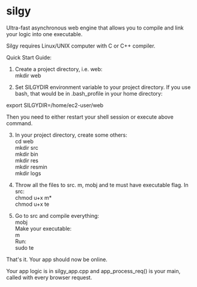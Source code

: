 # silgy
Ultra-fast asynchronous web engine that allows you to compile and link your logic into one executable.  
  
Silgy requires Linux/UNIX computer with C or C++ compiler.  
  
Quick Start Guide:  
  
1. Create a project directory, i.e. web:  
mkdir web  
  
2. Set SILGYDIR environment variable to your project directory. If you use bash, that would be in .bash_profile in your home directory:  
  
export SILGYDIR=/home/ec2-user/web  
  
Then you need to either restart your shell session or execute above command.  
  
3. In your project directory, create some others:  
cd web  
mkdir src  
mkdir bin  
mkdir res  
mkdir resmin  
mkdir logs  
  
4. Throw all the files to src. m, mobj and te must have executable flag. In src:  
chmod u+x m*  
chmod u+x te  
  
5. Go to src and compile everything:  
mobj  
Make your executable:  
m  
Run:  
sudo te  
  
That's it. Your app should now be online.  
  
Your app logic is in silgy_app.cpp and app_process_req() is your main, called with every browser request.

